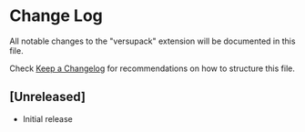 # Change Log

All notable changes to the "versupack" extension will be documented in this file.

Check [Keep a Changelog](http://keepachangelog.com/) for recommendations on how to structure this file.

## [Unreleased]

- Initial release